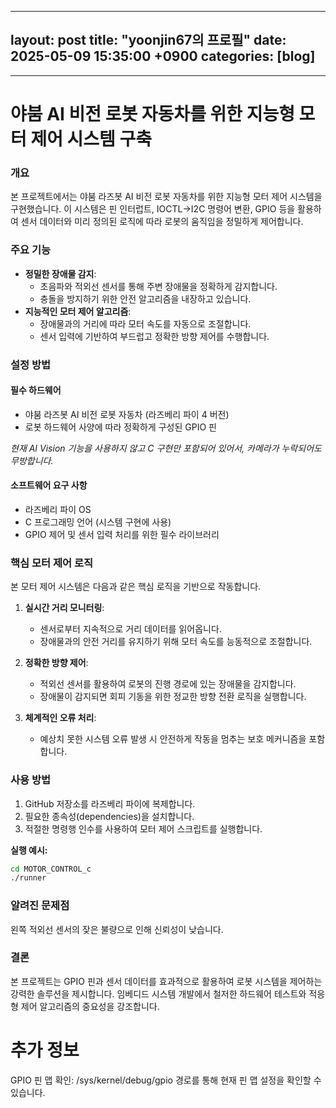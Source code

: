 
---
layout: post
title: "yoonjin67의 프로필"
date: 2025-05-09 15:35:00 +0900
categories: [blog]
---

---
# 야붐 AI 비전 로봇 자동차를 위한 지능형 모터 제어 시스템 구축

### 개요
본 프로젝트에서는 야붐 라즈봇 AI 비전 로봇 자동차를 위한 지능형 모터 제어 시스템을 구현했습니다. 이 시스템은 핀 인터럽트, IOCTL\-\>I2C 명령어 변환, GPIO 등을 활용하여 센서 데이터와 미리 정의된 로직에 따라 로봇의 움직임을 정밀하게 제어합니다.

### 주요 기능
* **정밀한 장애물 감지**:
    * 초음파와 적외선 센서를 통해 주변 장애물을 정확하게 감지합니다.
    * 충돌을 방지하기 위한 안전 알고리즘을 내장하고 있습니다.
* **지능적인 모터 제어 알고리즘**:
    * 장애물과의 거리에 따라 모터 속도를 자동으로 조절합니다.
    * 센서 입력에 기반하여 부드럽고 정확한 방향 제어를 수행합니다.

### 설정 방법
#### 필수 하드웨어
* 야붐 라즈봇 AI 비전 로봇 자동차 (라즈베리 파이 4 버전)
* 로봇 하드웨어 사양에 따라 정확하게 구성된 GPIO 핀

*현재 AI Vision 기능을 사용하지 않고 C 구현만 포함되어 있어서, 카메라가 누락되어도 무방합니다.*

#### 소프트웨어 요구 사항
* 라즈베리 파이 OS
* C 프로그래밍 언어 (시스템 구현에 사용)
* GPIO 제어 및 센서 입력 처리를 위한 필수 라이브러리

### 핵심 모터 제어 로직
본 모터 제어 시스템은 다음과 같은 핵심 로직을 기반으로 작동합니다.

1.  **실시간 거리 모니터링**:
    * 센서로부터 지속적으로 거리 데이터를 읽어옵니다.
    * 장애물과의 안전 거리를 유지하기 위해 모터 속도를 능동적으로 조절합니다.

2.  **정확한 방향 제어**:
    * 적외선 센서를 활용하여 로봇의 진행 경로에 있는 장애물을 감지합니다.
    * 장애물이 감지되면 회피 기동을 위한 정교한 방향 전환 로직을 실행합니다.

3.  **체계적인 오류 처리**:
    * 예상치 못한 시스템 오류 발생 시 안전하게 작동을 멈추는 보호 메커니즘을 포함합니다.

### 사용 방법 
1.  GitHub 저장소를 라즈베리 파이에 복제합니다.
2.  필요한 종속성(dependencies)을 설치합니다.
3.  적절한 명령행 인수를 사용하여 모터 제어 스크립트를 실행합니다.

**실행 예시:**
```bash
cd MOTOR_CONTROL_c
./runner
```
### 알려진 문제점
왼쪽 적외선 센서의 잦은 불량으로 인해 신뢰성이 낮습니다.

### 결론
본 프로젝트는 GPIO 핀과 센서 데이터를 효과적으로 활용하여 로봇 시스템을 제어하는 강력한 솔루션을 제시합니다. 임베디드 시스템 개발에서 철저한 하드웨어 테스트와 적응형 제어 알고리즘의 중요성을 강조합니다.
# 추가 정보
GPIO 핀 맵 확인: /sys/kernel/debug/gpio 경로를 통해 현재 핀 맵 설정을 확인할 수 있습니다.
